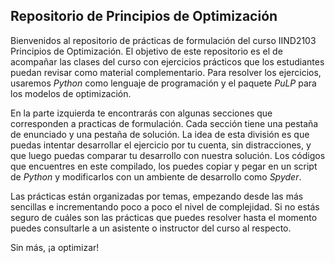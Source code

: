 ## Repositorio de Principios de Optimización 

Bienvenidos al repositorio de prácticas de formulación del curso IIND2103 Principios de Optimización. El objetivo de este repositorio es el de acompañar las clases del curso con ejercicios prácticos que los estudiantes puedan revisar como material complementario. Para resolver los ejercicios, usaremos _Python_ como lenguaje de programación y el paquete _PuLP_ para los modelos de optimización.

En la parte izquierda te encontrarás con algunas secciones que corresponden a practicas de formulación. Cada sección tiene una pestaña de enunciado y una pestaña de solución. La idea de esta división es que puedas intentar desarrollar el ejercicio por tu cuenta, sin distracciones, y que luego puedas comparar tu desarrollo con nuestra solución. Los códigos que encuentres en este compilado, los puedes copiar y pegar en un script de _Python_ y modificarlos con un ambiente de desarrollo como _Spyder_.

Las prácticas están organizadas por temas, empezando desde las más sencillas e incrementando poco a poco el nivel de complejidad. Si no estás seguro de cuáles son las prácticas que puedes resolver hasta el momento puedes consultarle a un asistente o instructor del curso al respecto.

Sin más, ¡a optimizar!
